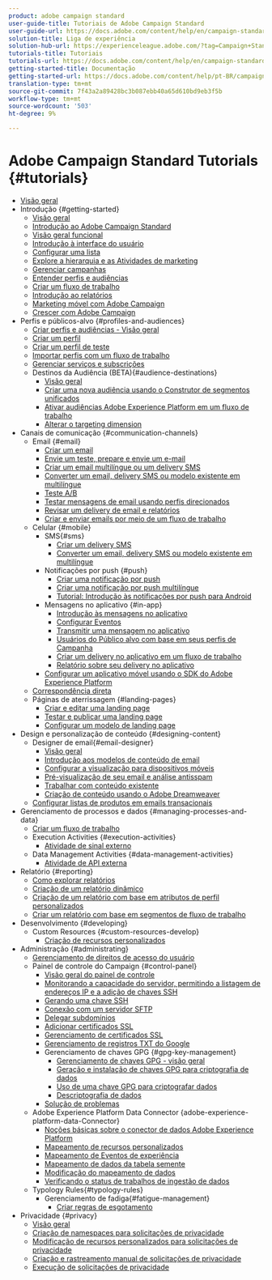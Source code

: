 ```yaml
---
product: adobe campaign standard
user-guide-title: Tutoriais de Adobe Campaign Standard
user-guide-url: https://docs.adobe.com/content/help/en/campaign-standard-learn/tutorials/overview.html
solution-title: Liga de experiência
solution-hub-url: https://experienceleague.adobe.com/?tag=Campaign+Standard#recommended/solutions/campaign
tutorials-title: Tutoriais
tutorials-url: https://docs.adobe.com/content/help/en/campaign-standard-learn/tutorials/overview.html
getting-started-title: Documentação
getting-started-url: https://docs.adobe.com/content/help/pt-BR/campaign-standard/using/campaign-standard-home.html
translation-type: tm+mt
source-git-commit: 7f43a2a89428bc3b087ebb40a65d610bd9eb3f5b
workflow-type: tm+mt
source-wordcount: '503'
ht-degree: 9%

---
```



# Adobe Campaign Standard Tutorials {#tutorials}

+ [Visão geral](/help/overview.md)
+ Introdução {#getting-started}
   + [Visão geral](/help/getting-started/getting-started-overview.md)
   + [Introdução ao Adobe Campaign Standard](/help/getting-started/adobe-campaign-standard-introduction.md)
   + [Visão geral funcional](/help/getting-started/functional-overview.md)
   + [Introdução à interface do usuário](/help/getting-started/getting-started-with-the-ui.md)
   + [Configurar uma lista](/help/getting-started/configure-a-list.md)
   + [Explore a hierarquia e as Atividades de marketing](/help/getting-started/explore-hierarchy-and-marketing-activities.md)
   + [Gerenciar campanhas](/help/getting-started/managing-campaigns.md)
   + [Entender perfis e audiências](/help/getting-started/understanding-profiles-and-audiences.md)
   + [Criar um fluxo de trabalho](/help/managing-processes-and-data/create-workflow.md)
   + [Introdução ao relatórios](/help/getting-started/reporting-with-adobe-campaign-introduction.md)
   + [Marketing móvel com Adobe Campaign](/help/getting-started/mobile-marketing-with-adobe-campaign.md)
   + [Crescer com Adobe Campaign](/help/getting-started/growing-with-adobe-campaign.md)
+ Perfis e públicos-alvo {#profiles-and-audiences}
   + [Criar perfis e audiências - Visão geral](/help/profiles-and-audiences/creating-profiles-and-audiences.md)
   + [Criar um perfil](/help/profiles-and-audiences/creating-a-profile.md)
   + [Criar um perfil de teste](/help/profiles-and-audiences/test-profiles.md)
   + [Importar perfis com um fluxo de trabalho](/help/managing-processes-and-data/importing-profiles.md)
   + [Gerenciar serviços e subscrições](/help/managing-processes-and-data/services-and-subscriptions.md)
   + Destinos da Audiência (BETA){#audience-destinations}
      + [Visão geral](/help/profiles-and-audiences/audience-destinations/audience-destinations-overview.md)
      + [Criar uma nova audiência usando o Construtor de segmentos unificados](/help/profiles-and-audiences/audience-destinations/creating-audiences-using-segment-builder.md)
      + [Ativar audiências Adobe Experience Platform em um fluxo de trabalho](/help/profiles-and-audiences/audience-destinations/activating-aep-audiences.md)
      + [Alterar o targeting dimension](/help/profiles-and-audiences/audience-destinations/changing-targeting-dimension.md)
+ Canais de comunicação {#communication-channels}
   + Email {#email}
      + [Criar um email](/help/communication-channels/email/create-email-from-homepage.md)
      + [Envie um teste, prepare e envie um e-mail](/help/communication-channels/email/sending-test-preparing-sending-email.md)
      + [Criar um email multilíngue ou um delivery SMS](/help/communication-channels/create-multilingual-deliveries.md)
      + [Converter um email, delivery SMS ou modelo existente em multilíngue](/help/communication-channels/covert-into-multilingual-deliveries.md)
      + [Teste A/B](/help/communication-channels/email/a-b-testing.md)
      + [Testar mensagens de email usando perfis direcionados](/help/communication-channels/email/profile-substitution.md)
      + [Revisar um delivery de email e relatórios](/help/communication-channels/email/reviewing-personalized-email-delivery-and-reports.md)
      + [Criar e enviar emails por meio de um fluxo de trabalho](/help/communication-channels/email/create-and-send-emails-via-workflow.md)
   + Celular {#mobile}
      + SMS{#sms}
         + [Criar um delivery SMS](/help/communication-channels/mobile/sms/sms-delivery.md)
         + [Converter um email, delivery SMS ou modelo existente em multilíngue](/help/communication-channels/covert-into-multilingual-deliveries.md)
      + Notificações por push {#push}
         + [Criar uma notificação por push](/help/communication-channels/mobile/push-notifications/creating-a-push-notification.md)
         + [Criar uma notificação por push multilíngue](/help/communication-channels/mobile/push-notifications/creating-multilingual-push-notifications.md)
         + [Tutorial: Introdução às notificações por push para Android](https://docs.adobe.com/content/help/en/campaign-standard-learn/getting-started-with-push-notifications-android/introduction.html)
      + Mensagens no aplicativo {#in-app}
         + [Introdução às mensagens no aplicativo](/help/communication-channels/mobile/in-app/in-app-message-overview.md)
         + [Configurar Eventos](/help/communication-channels/mobile/in-app/configure-events.md)
         + [Transmitir uma mensagem no aplicativo](/help/communication-channels/mobile/in-app/broadcast-in-app-message.md)
         + [Usuários do Público alvo com base em seus perfis de Campanha](/help/communication-channels/mobile/in-app/target-users-based-on-campaign-profile.md)
         + [Criar um delivery no aplicativo em um fluxo de trabalho](/help/communication-channels/mobile/in-app/in-app-activity.md)
         + [Relatório sobre seu delivery no aplicativo](/help/communication-channels/mobile/in-app/in-app-reporting.md)
      + [Configurar um aplicativo móvel usando o SDK do Adobe Experience Platform](/help/communication-channels/mobile/configure-mobile-apps-using-aep-sdk.md)
   + [Correspondência direta](/help/communication-channels/direct-mail/directmail.md)
   + Páginas de aterrissagem {#landing-pages}
      + [Criar e editar uma landing page](/help/communication-channels/landing-pages/landing-page-create-and-edit.md)
      + [Testar e publicar uma landing page](/help/communication-channels/landing-pages/landing-page-test-and-publish.md)
      + [Configurar um modelo de landing page](/help/communication-channels/landing-pages/landing-page-configure-templates.md)
+ Design e personalização de conteúdo {#designing-content}
   + Designer de email{#email-designer}
      + [Visão geral](/help/designing-content/email-designer/email-designer-overview.md)
      + [Introdução aos modelos de conteúdo de email](/help/designing-content/email-designer/email-content-templates.md)
      + [Configurar a visualização para dispositivos móveis](/help/designing-content/email-designer/configure-the-mobile-view.md)
      + [Pré-visualização de seu email e análise antisspam](/help/designing-content/email-designer/preview-your-email.md)
      + [Trabalhar com conteúdo existente](/help/designing-content/email-designer/working-with-existing-content.md)
      + [Criação de conteúdo usando o Adobe Dreamweaver](/help/designing-content/email-designer/dreamweaver-integration.md)
   + [Configurar listas de produtos em emails transacionais](/help/designing-content/product-listings-in-transactional-email.md)
+ Gerenciamento de processos e dados {#managing-processes-and-data}
   + [Criar um fluxo de trabalho](/help/managing-processes-and-data/create-workflow.md)
   + Execution Activities {#execution-activities}
      + [Atividade de sinal externo](/help/managing-processes-and-data/execution-activities/external-signal-activity.md)
   + Data Management Activities {#data-management-activities}
      + [Atividade de API externa](/help/managing-processes-and-data/data-management-activities/external-api-activity.md)
+ Relatório {#reporting}
   + [Como explorar relatórios](/help/getting-started/exploring-reports.md)
   + [Criação de um relatório dinâmico](/help/reporting/creating-a-dynamic-report.md)
   + [Criação de um relatório com base em atributos de perfil personalizados](/help/reporting/custom-profile-attributes-dynamic-reports.md)
   + [Criar um relatório com base em segmentos de fluxo de trabalho](/help/reporting/report-on-workflow-segments.md)
+ Desenvolvimento {#developing}
   + Custom Resources {#custom-resources-develop}
      + [Criação de recursos personalizados](/help/managing-processes-and-data/custom-resources/creating-custom-resources.md)
+ Administração {#administrating}
   + [Gerenciamento de direitos de acesso do usuário](/help/administrating/managing-user-access-rights.md)
   + Painel de controle do Campaign {#control-panel}
      + [Visão geral do painel de controle](/help/administrating/control-panel/control-panel-overview.md)
      + [Monitorando a capacidade do servidor, permitindo a listagem de endereços IP e a adição de chaves SSH](/help/administrating/control-panel/monitoring-server-capacity-allow-listing-adding-ssh-key.md)
      + [Gerando uma chave SSH](/help/administrating/control-panel/generate-ssh-key.md)
      + [Conexão com um servidor SFTP](/help/administrating/control-panel/connect-to-sftp-server.md)
      + [Delegar subdomínios](/help/administrating/control-panel/subdomain-delegation.md)
      + [Adicionar certificados SSL](/help/administrating/control-panel/adding-ssl-certificates.md)
      + [Gerenciamento de certificados SSL](/help/administrating/control-panel/managing-ssl-certificates.md)
      + [Gerenciamento de registros TXT do Google](/help/administrating/control-panel/google-txt-record-management.md)
      + Gerenciamento de chaves GPG {#gpg-key-management}
         + [Gerenciamento de chaves GPG - visão geral](/help/administrating/control-panel/gpg-key-management/gpg-key-management-overview.md)
         + [Geração e instalação de chaves GPG para criptografia de dados](/help/administrating/control-panel/gpg-key-management/generating-and-installing-gpg-keys-for-data-encryption.md)
         + [Uso de uma chave GPG para criptografar dados](/help/administrating/control-panel/gpg-key-management/using-a-gpg-key-to-encrypt-data.md)
         + [Descriptografia de dados](/help/administrating/control-panel/gpg-key-management/decrypting-data.md)
      + [Solução de problemas](/help/administrating/control-panel/trouble-shooting.md)
   + Adobe Experience Platform Data Connector {adobe-experience-platform-data-Connector}
      + [Noções básicas sobre o conector de dados Adobe Experience Platform](/help/administrating/adobe-experience-platform-data-connector/understanding-the-adobe-experience-platform-data-connector.md)
      + [Mapeamento de recursos personalizados](/help/administrating/adobe-experience-platform-data-connector/mapping-custom-resources.md)
      + [Mapeamento de Eventos de experiência](/help/administrating/adobe-experience-platform-data-connector/mapping-experience-events.md)
      + [Mapeamento de dados da tabela semente](/help/administrating/adobe-experience-platform-data-connector/mapping-seed-table-data.md)
      + [Modificação do mapeamento de dados](/help/administrating/adobe-experience-platform-data-connector/modifying-data-mapping.md)
      + [Verificando o status de trabalhos de ingestão de dados](/help/administrating/adobe-experience-platform-data-connector/checking-status-of-data-ingestion-jobs.md)
   + Typology Rules{#typology-rules}
      + Gerenciamento de fadiga{#fatigue-management}
         + [Criar regras de esgotamento](/help/administrating/typology-rules/fatigue-management/create-fatigue-rules.md)
+ Privacidade {#privacy}
   + [Visão geral](/help/privacy/privacy-overview.md)
   + [Criação de namespaces para solicitações de privacidade](/help/privacy/namespaces-for-privacy-requests.md)
   + [Modificação de recursos personalizados para solicitações de privacidade](/help/privacy/custom-resources-for-privacy-requests.md)
   + [Criação e rastreamento manual de solicitações de privacidade](/help/privacy/create-and-track-privacy-requests.md)
   + [Execução de solicitações de privacidade](/help/privacy/execute-privacy-requests.md)
